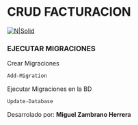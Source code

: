 # CRUD FACTURACION

[![N|Solid](https://www.programaenlinea.net/wp-content/uploads/2020/07/net-1.png)](https://nodesource.com/products/nsolid)

### EJECUTAR MIGRACIONES

Crear Migraciones

```sh
Add-Migration
```
Ejecutar Migraciones en la BD

```sh
Update-Database
```

Desarrolado por: **Miguel Zambrano Herrera**
